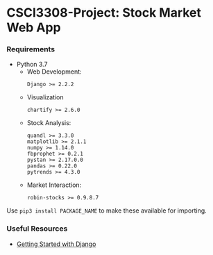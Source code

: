 # CSCI3308-Project: Stock Market Web App

### Requirements

* Python 3.7
    * Web Development:
        ```
        Django >= 2.2.2
        ```
    * Visualization
        ```
        chartify >= 2.6.0
        ```
    * Stock Analysis:
        ```
        quandl >= 3.3.0
        matplotlib >= 2.1.1
        numpy >= 1.14.0
        fbprophet >= 0.2.1
        pystan >= 2.17.0.0
        pandas >= 0.22.0
        pytrends >= 4.3.0
        ```
    * Market Interaction:
        ```
        robin-stocks >= 0.9.8.7
        ```

Use `pip3 install PACKAGE_NAME` to make these available for importing.

### Useful Resources

* [Getting Started with Django](https://www.djangoproject.com/start/)